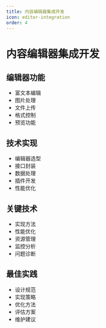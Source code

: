 ```yaml
---
title: 内容编辑器集成开发
icon: editor-integration
order: 4
---
```


# 内容编辑器集成开发

## 编辑器功能
- 富文本编辑
- 图片处理
- 文件上传
- 格式控制
- 预览功能

## 技术实现
- 编辑器选型
- 接口封装
- 数据处理
- 插件开发
- 性能优化

## 关键技术
- 实现方法
- 性能优化
- 资源管理
- 监控分析
- 问题诊断

## 最佳实践
- 设计规范
- 实现策略
- 优化方法
- 评估方案
- 维护建议

